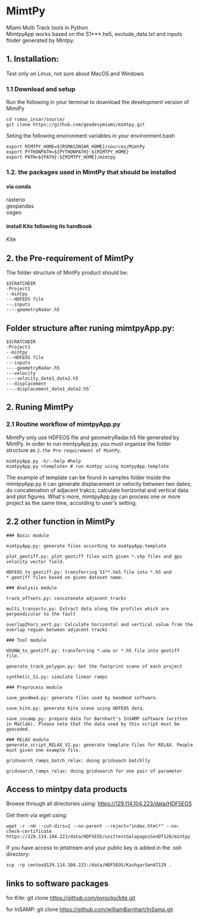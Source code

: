 # MimtPy
MIami Multi Track tools in Python  
MimtpyApp works based on the S1***.he5, exclude_data.txt and inputs floder generated by Mintpy.

## 1. Installation:
Test only on Linux, not sure about MacOS and Windows

### 1.1 Download and setup
Run the following in your terminal to download the development version of MimiPy

```
cd rsmas_insar/source/  
git clone https://github.com/geodesymiami/mimtpy.git  
```

Seting the following environment variables in your environment.bash  

```
export MIMTPY_HOME=${RSMASINSAR_HOME}/sources/MimtPy  
export PYTHONPATH=${PYTHONPATH}:${MIMTPY_HOME}  
export PATH=${PATH}:${MIMTPY_HOME}/mimtpy  
```

### 1.2. the packages used in MimtPy that should be installed

#### via conda
rasterio  
geopandas  
osgeo  

#### install Kite following its handbook
Kite  

## 2. the Pre-requirement of MimtPy

The folder structure of MintPy product should be:  

```
$SCRATCHDIR
-Project1  
--mintpy  
---HDFEOS file  
---inputs  
----geometryRadar.h5
```

## Folder structure after runing mimtpyApp.py:

```
$SCRATCHDIR  
-Project1  
--mintpy  
---HDFEOS file  
---inputs
----geometryRadar.h5
---velocity
----velocity_date1_date2.h5
---displacement
----displacement_date1_date2.h5`
```

## 2. Runing MimtPy

### 2.1 Routine workflow of mimtpyApp.py

MimtPy only use HDFEOS file and geometryRadar.h5 file generated by MintPy. In order to run mimtpyApp.py, you must organize the folder structure as ``2.the Pre-requirement of MimtPy``. 

```
mimtpyApp.py -h/--help #help
mimtpyApp.py <template> # run mimtpy using mimtpyApp.template
```
The example of template can be found in samples folder
Inside the mimtpyApp.py it can generate displacement or velocity between two dates; do concatenation of adjacent trakcs; calculate horizontal and vertical data and plot figures. What's more, mimtpyApp.py can process one or more project as the same time, according to user's setting.

## 2.2 other function in MimtPy

```
### Basic module

mimtpyApp.py: generate files according to mimtpyApp.template 

plot_geotiff.py: plot geotiff files with given *.shp files and gps velocity vector field.

HDFEOS_to_geotiff.py: transferring S1**.he5 file into *.h5 and *.geotiff files based on given dataset name.

### Analysis module

track_offsets.py: concatenate adjacent tracks

multi_transects.py: Extract data along the profiles which are perpendicular to the fault

overlap2horz_vert.py: Calculate horizontal and vertical value from the overlap region between adjacent tracks

### Tool module

H5UNW_to_geotiff.py: transferring *.unw or *.h5 file into geotiff file.

generate_track_polygon.py: Get the footprint scene of each project  

synthetic_S1.py: simulate linear ramps

### Preprocess module

save_geodmod.py: generate files used by Geodmod software.

save_kite.py: generate Kite scene using HDFEOS data.

save_insamp.py: prepare data for Barnhart's InSAMP software (written in Matlab). Please note that the data used by this script must be geocoded.

### RELAX module
generate_script_RELAX_V2.py: generate template files for RELAX. People must given one example file.

gridsearch_ramps_batch_relax: doing gridseach batchlly

gridsearch_ramps_relax: doing gridsearch for one pair of parameter
```

## Access to mintpy data products
Browse through all directories using: https://129.114.104.223/data/HDF5EOS 

Get them via wget using:
```
wget -r -nH --cut-dirs=2 --no-parent --reject="index.html*" --no-check-certificate https://129.114.104.223/data/HDF5EOS/unittestGalapagosSenDT128/mintpy
```
If you have access to jetstream and  your public key is added in the .ssh directory:
```
scp -rp centos@129.114.104.223:/data/HDF5EOS/KashgarSenAT129 .
```
## links to software packages

for Kite:
git clone https://github.com/pyrocko/kite.git

for InSAMP:
git clone https://github.com/williamBarnhart/InSamp.git
